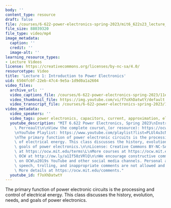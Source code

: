 ```yaml
---
body: ''
content_type: resource
draft: false
file: /courses/6-622-power-electronics-spring-2023/mit6_622s23_lecture_01_360p_16_9.mp4
file_size: 88039320
file_type: video/mp4
image_metadata:
  caption: ''
  credit: ''
  image-alt: ''
learning_resource_types:
- Lecture Videos
license: https://creativecommons.org/licenses/by-nc-sa/4.0/
resourcetype: Video
title: 'Lecture 1: Introduction to Power Electronics'
uid: 6504fc0f-22eb-47c4-9e5a-1d9d0a1a2604
video_files:
  archive_url: ''
  video_captions_file: /courses/6-622-power-electronics-spring-2023/11e9izmK-ShJE2lV70FGHgiooH7On-jzP_transcript.webvtt
  video_thumbnail_file: https://img.youtube.com/vi/f7oXhDatwtY/default.jpg
  video_transcript_file: /courses/6-622-power-electronics-spring-2023/11e9izmK-ShJE2lV70FGHgiooH7On-jzP_transcript.pdf
video_metadata:
  video_speakers: ''
  video_tags: power electronics, capacitors, current, approximation, electrical energy
  youtube_description: "MIT 6.622 Power Electronics, Spring 2023\nInstructor: David\
    \ Perreault\n\nView the complete course\_(or resource): https://ocw.mit.edu/courses/6-622-power-electronics-spring-2023/\L\
    \nYouTube Playlist: https://www.youtube.com/playlist?list=PLUl4u3cNGP62UTc77mJoubhDELSC8lfR0\n\
    \nThe primary function of power electronic circuits is the processing and control\
    \ of electrical energy. This class discusses the history, evolution, needs, and\
    \ goals of power electronics.\n\nLicense: Creative Commons BY-NC-SA\L\nMore information\
    \ at https://ocw.mit.edu/terms\L\nMore courses at https://ocw.mit.edu\n\nSupport\
    \ OCW at http://ow.ly/a1If50zVRlQ\n\nWe encourage constructive comments and discussion\
    \ on OCW\u2019s YouTube and other social media channels. Personal attacks, hate\
    \ speech, trolling, and inappropriate comments are not allowed and may be removed.\
    \ More details at https://ocw.mit.edu/comments."
  youtube_id: f7oXhDatwtY
---
```

The primary function of power electronic circuits is the processing and control of electrical energy. This class discusses the history, evolution, needs, and goals of power electronics.